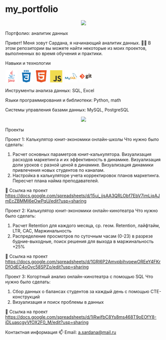 # my_portfolio
<div id="header" align="center">
  <img src="https://media.giphy.com/media/qT3NpahR7tGnOqqjng/giphy.gif" width="100"/>
</div>

Портфолио: аналитик данных

Привет! Меня зовут Сардана, я начинающий аналитик данных. :woman_technologist: 
В этом репозитории вы можете найти некоторые из моих проектов, выполненных во время обучения и практики.

Навыки и технологии

<div>
  <img src="https://github.com/devicons/devicon/blob/master/icons/java/java-original-wordmark.svg" title="Java" alt="Java" width="40" height="40"/>&nbsp;
  <img src="https://github.com/devicons/devicon/blob/master/icons/css3/css3-plain-wordmark.svg"  title="CSS3" alt="CSS" width="40" height="40"/>&nbsp;
  <img src="https://github.com/devicons/devicon/blob/master/icons/html5/html5-original.svg" title="HTML5" alt="HTML" width="40" height="40"/>&nbsp;
  <img src="https://github.com/devicons/devicon/blob/master/icons/javascript/javascript-original.svg" title="JavaScript" alt="JavaScript" width="40" height="40"/>&nbsp;
  <img src="https://github.com/devicons/devicon/blob/master/icons/mysql/mysql-original-wordmark.svg" title="MySQL"  alt="MySQL" width="40" height="40"/>&nbsp;
  <img src="https://github.com/devicons/devicon/blob/master/icons/git/git-original-wordmark.svg" title="Git" **alt="Git" width="40" height="40"/>
</div>

Инструменты анализа данных: SQL, Excel

Языки программирования и библиотеки: Python, math

Системы управления базами данных: MySQL, PostgreSQL

<div id="header" align="center">
  <img src="https://media.giphy.com/media/v1.Y2lkPTc5MGI3NjExYjYzMDAzMWM3ZWE0MjMxNmE2ZjA3ZjI5ODYyZjRmODIwOWZhMjMwYyZlcD12MV9pbnRlcm5hbF9naWZzX2dpZklkJmN0PXM/Vf3ZKdillTMOOaOho0/giphy.gif" width="100"/>
</div>

Проекты

Проект 1: Калькулятор юнит-экономики онлайн-школы
Что нужно было сделать:
1. Расчет основных параметров юнит-калькулятора. Визуализация расходов маркетинга и их эффективность в динамике. Визуализация доли уроков с разной ценой в динамике. Визуализация динамики привлечения новых студентов по каналам.
2. Настройка в калькуляторе учета корректировок планов маркетинга. Пересчет плана найма преподавателей.

:telescope: Ссылка на проект 
https://docs.google.com/spreadsheets/d/15ui_jjsAA3QRLObf7EbV7imLjqAJmEcZBMMI6eOwPqU/edit?usp=sharing

Проект 2: Калькулятор юнит-экономики онлайн-кинотеатра
Что нужно было сделать:
1. Расчет Retention для каждого месяца, ср. геом. Retention, лайфтайм, LTR, CAC, Маржинальность
2. Распределение просмотров по суточным часам (0-23) в разрезе будние-выходные, поиск решения для выхода в маржинальность +25%

:telescope: Ссылка на проект 
https://docs.google.com/spreadsheets/d/1GRI6P2AmvpbihvpewOREeY4FKrDfOdEC4oOvc58SPZo/edit?usp=sharing

Проект 3: Когортный анализ онлайн-кинотеатра с помощью SQL
Что нужно было сделать: 
1. Сбор данных о балансах студентов за каждый день с помощью СТЕ-конструкций
2. Визуализация и поиск проблемы в данных

:telescope: Ссылка на проект 
https://docs.google.com/spreadsheets/d/1iRwifbC8Ys8ms468T9oEOfY8-iDLuascgvVfOX2F0_M/edit?usp=sharing


Контактная информация
:mailbox: Email: a.sardana@mail.ru
